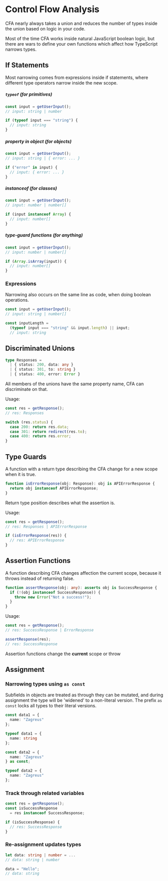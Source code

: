 # Control Flow Analysis

CFA nearly always takes a union and reduces the number of types inside the union based on logic in your code.

Most of the time CFA works inside natural JavaScript boolean logic, but there are wars to define your own functions which affect how TypeScript narrows types.

## If Statements

Most narrowing comes from expressions inside if statements, where different type operators narrow inside the new scope.

##### `typeof` (for primitives)

```ts
const input = getUserInput();
// input: string | number

if (typeof input === "string") {
  // input: string
}
```

##### property in object (for objects)

```ts
const input = getUserInput();
// input: string | { error: ... }

if ("error" in input) {
  // input: { error: ... }
}
```

##### instanceof (for classes)

```ts
const input = getUserInput();
// input: number | number[]

if (input instanceof Array) {
  // input: number[]
}
```

##### type-guard functions (for anything)

```ts
const input = getUserInput();
// input: number | number[]

if (Array.isArray(input)) {
  // input: number[]
}
```

### Expressions

Narrowing also occurs on the same line as code, when doing boolean operations.

```ts
const input = getUserInput();
// input: string | number[]

const inputLength =
  (typeof input === "string" && input.length) || input;
  // input: string
```

## Discriminated Unions

```ts
type Responses =
  | { status: 200, data: any }
  | { status: 301, to: string }
  | { status: 400, error: Error }
```

All members of the unions have the same property name, CFA can discriminate on that.

Usage:

```ts
const res = getResponse();
// res: Responses

switch (res.status) {
  case 200: return res.data;
  case 301: return redirect(res.to);
  case 400: return res.error;
}
```

## Type Guards

A function with a return type describing the CFA change for a new scope when it is true.

```ts
function isErrorResponse(obj: Response): obj is APIErrorResponse {
  return obj instanceof APIErrorResponse;
}
```

Return type position describes what the assertion is.

Usage:

```ts
const res = getResponse();
// res: Responses | APIErrorResponse

if (isErrorResponse(res)) {
  // res: APIErrorResponse
}
```

## Assertion Functions

A function describing CFA changes affection the current scope, because it throws instead of returning false.

```ts
function assertResponse(obj: any): asserts obj is SuccessResponse {
  if (!(obj instanceof SuccessResponse)) {
    throw new Error("Not a success!");
  }
}
```

Usage:

```ts
const res = getResponse();
// res: SuccessResponse | ErrorResponse

assertResponse(res);
// res: SuccessResponse
```

Assertion functions change the **current** scope or throw

## Assignment

### Narrowing types using `as const`

Subfields in objects are treated as through they can be mutated, and during assignment the type will be 'widened' to a non-literal version. The prefix `as const` locks all types to their literal versions.

```ts
const data1 = {
  name: "Zagreus"
};

typeof data1 = {
  name: string
};

const data2 = {
  name: "Zagreus"
} as const;

typeof data2 = {
  name: "Zagreus"
};
```

### Track through related variables

```ts
const res = getResponse();
const isSuccessResponse
  = res instanceof SuccessResponse;

if (isSuccessResponse) {
  // res: SuccessResponse
}
```

### Re-assignment updates types

```ts
let data: string | number = ...
// data: string | number

data = "Hello";
// data: string
```

